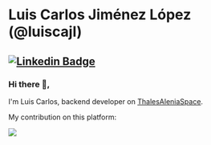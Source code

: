 # Luis Carlos Jiménez López (@luiscajl)
[![Linkedin Badge](https://img.shields.io/badge/-linkedin-blue?style=flat-square&logo=Linkedin&logoColor=white&link=https://www.linkedin.com/in/luiscarlosjimenezlopez/)](https://www.linkedin.com/in/luiscarlosjimenezlopez/)
---

### Hi there 👋,           
I'm Luis Carlos, backend developer on [ThalesAleniaSpace](https://github.com/ThalesAleniaSpace). 

My contribution on this platform:

<a target="_blank" href="https://github.com/luiscajl">
    <img align="center" src="https://github-readme-stats.vercel.app/api?username=luiscajl&show_icons=true&theme=dark&count_private=true&hide=stars" />
</a>
